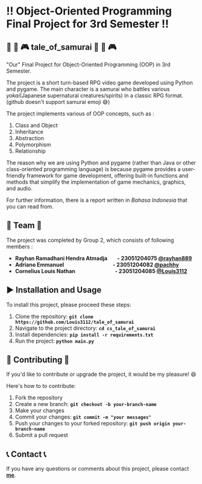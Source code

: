 # :bangbang: **Object-Oriented Programming Final Project for 3rd Semester**  :bangbang:

## :ninja: :japanese_goblin: :video_game: **tale_of_samurai**  :ninja: :japanese_goblin: :video_game: 
"Our" Final Project for Object-Oriented Programming (OOP) in 3rd Semester.

The project is a short turn-based RPG video game developed using Python and pygame. 
The main character is a samurai who battles various *yokai*(Japanese supernatural creatures/spirits) in a classic RPG format.
(github doesn't support samurai emoji :sweat_smile:)

The project implements various of OOP concepts, such as : 
1. Class and Object
2. Inheritance
3. Abstraction
4. Polymorphism
5. Relationship

The reason why we are using Python and pygame (rather than Java or other class-oriented programming language) is because pygame provides a user-friendly framework for game development, offering built-in functions and methods that simplify the implementation of game mechanics, graphics, and audio.

For further information, there is a report written in *Bahasa Indonesia* that you can read from.

## :busts_in_silhouette: **Team** :busts_in_silhouette:
The project was completed by Group 2, which consists of following members :

- **Rayhan Ramadhani Hendra Atmadja &nbsp; &nbsp; &nbsp; &nbsp;- 23051204075 [@rayhan889](https://github.com/rayhan889)** 
- **Adriano Emmanuel &emsp; &emsp; &emsp; &emsp; &emsp; &nbsp; &nbsp; &nbsp; &nbsp; &nbsp; &nbsp; - 23051204082 [@pachhy](https://github.com/pachhy)**
- **Cornelius Louis Nathan  &emsp; &emsp; &emsp; &emsp; &nbsp; &nbsp; &nbsp; &nbsp; &nbsp; - 23051204085 [@Louis3112](https://github.com/Louis3112)**

## :arrow_forward: **Installation and Usage** 
To install this project, please proceed these steps:

1. Clone the repository: **`git clone https://github.com/Louis3112/tale_of_samurai`**
2. Navigate to the project directory: **`cd cs_tale_of_samurai`**
3. Install dependencies: **`pip install -r requirements.txt `**
4. Run the project: **`python main.py`**

## 	:bust_in_silhouette: **Contributing** :bust_in_silhouette:
If you'd like to contribute or upgrade the project, it would be my pleasure! :smile: 

Here's how to to contribute:
1. Fork the repository
2. Create a new branch: **`git checkout -b your-branch-name`**
3. Make your changes
4. Commit your changes: **`git commit -m "your messages"`** 
5. Push your changes to your forked repository: **`git push origin your-branch-name`** 
6. Submit a pull request

## :telephone_receiver: **Contact** :telephone_receiver:

If you have any questions or comments about this project, please contact **[me](corneliuslouis3112@gmail.com)**.
